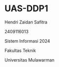 # UAS-DDP1

Hendri Zaidan Safitra 

2409116013

Sistem Informasi 2024

Fakultas Teknik

Universitas Mulawarman
